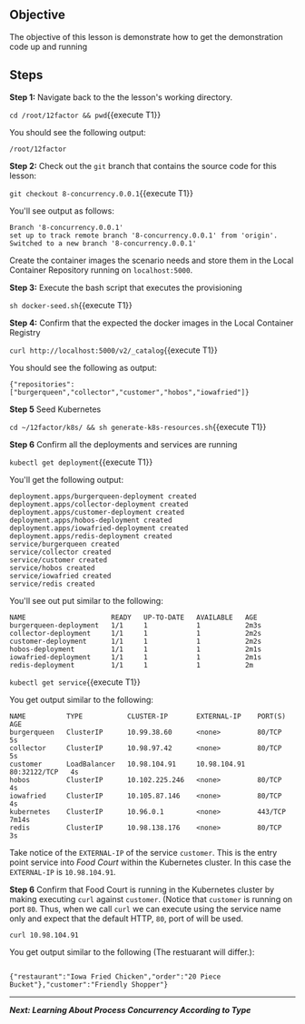 ## Objective
The objective of this lesson is demonstrate how to get the demonstration code up and running

## Steps

**Step 1:** Navigate back to the the lesson's working directory.

`cd /root/12factor && pwd`{{execute T1}}

You should see the following output:

`/root/12factor`

**Step 2:** Check out the `git` branch that contains the source code for this lesson:

`git checkout 8-concurrency.0.0.1`{{execute T1}}

You'll see output as follows:

```
Branch '8-concurrency.0.0.1'
set up to track remote branch '8-concurrency.0.0.1' from 'origin'.
Switched to a new branch '8-concurrency.0.0.1'

```

Create the container images the scenario needs and store them in the Local Container Repository running on `localhost:5000`.

**Step 3:** Execute the bash script that executes the provisioning

`sh docker-seed.sh`{{execute T1}}

**Step 4:** Confirm that the expected the docker images in the Local Container Registry

`curl http://localhost:5000/v2/_catalog`{{execute T1}}

You should see the following as output:

```
{"repositories":["burgerqueen","collector","customer","hobos","iowafried"]}

```

**Step 5**  Seed Kubernetes

`cd ~/12factor/k8s/ && sh generate-k8s-resources.sh`{{execute T1}}

**Step 6** Confirm all the deployments and services are running

`kubectl get deployment`{{execute T1}}

You'll get the following output:

```
deployment.apps/burgerqueen-deployment created
deployment.apps/collector-deployment created
deployment.apps/customer-deployment created
deployment.apps/hobos-deployment created
deployment.apps/iowafried-deployment created
deployment.apps/redis-deployment created
service/burgerqueen created
service/collector created
service/customer created
service/hobos created
service/iowafried created
service/redis created

```

You'll see out put similar to the following:

```
NAME                     READY   UP-TO-DATE   AVAILABLE   AGE
burgerqueen-deployment   1/1     1            1           2m3s
collector-deployment     1/1     1            1           2m2s
customer-deployment      1/1     1            1           2m2s
hobos-deployment         1/1     1            1           2m1s
iowafried-deployment     1/1     1            1           2m1s
redis-deployment         1/1     1            1           2m

```

`kubectl get service`{{execute T1}}

You get output similar to the following:

```
NAME          TYPE           CLUSTER-IP       EXTERNAL-IP    PORT(S)        AGE
burgerqueen   ClusterIP      10.99.38.60      <none>         80/TCP         5s
collector     ClusterIP      10.98.97.42      <none>         80/TCP         5s
customer      LoadBalancer   10.98.104.91     10.98.104.91   80:32122/TCP   4s
hobos         ClusterIP      10.102.225.246   <none>         80/TCP         4s
iowafried     ClusterIP      10.105.87.146    <none>         80/TCP         4s
kubernetes    ClusterIP      10.96.0.1        <none>         443/TCP        7m14s
redis         ClusterIP      10.98.138.176    <none>         80/TCP         3s

```

Take notice of the `EXTERNAL-IP` of the service `customer`. This is the entry point service into *Food Court* within the Kubernetes cluster. In this case the `EXTERNAL-IP` is `10.98.104.91`.

**Step 6** Confirm that Food Court is running in the Kubernetes cluster by making executing `curl` against `customer`. (Notice that `customer` is running on port `80`. Thus, when we call `curl` we can execute using the service name only and expect that the default HTTP, `80`, port of will be used.

`curl 10.98.104.91`

You get output similar to the following (The restuarant will differ.):

```

{"restaurant":"Iowa Fried Chicken","order":"20 Piece Bucket"},"customer":"Friendly Shopper"}

```

---

***Next: Learning About Process Concurrency According to Type***